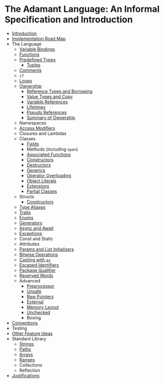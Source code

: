 # The Adamant Language: An Informal Specification and Introduction

  * [Introduction](introduction.md)
  * [Implementation Road Map](road-map.md)
  * The Language
    * [Variable Bindings](variable-bindings.md)
	* [Functions](functions.md)
    * [Predefined Types](predefined-types.md)
      * [Tuples](tuples.md)
    * [Comments](comments.md)
    * `if`
    * [Loops](loops.md)
    * [Ownership](ownership.md)
      * [Reference Types and Borrowing](reference-types.md)
      * [Value Types and Copy](value-types.md)
      * [Variable References](variable-references.md)
      * [Lifetimes](lifetimes.md)
      * [Pseudo References](pseudo-references.md)
      * [Summary of Ownership](ownership-summary.md)
    * Namespaces
    * [Access Modifiers](access-modifiers.md)
    * Closures and Lambdas
    * Classes
      * [Fields](fields.md)
      * Methods (including `open`)
      * [Associated Functions](associated-functions.md)
      * [Constructors](constructors.md)
      * [Destructors](destructors.md)
      * [Generics](generics.md)
      * [Operator Overloading](operator-overloading.md)
      * [Object Literals](object-literals.md)
      * [Extensions](extensions.md)
      * [Partial Classes](partial-classes.md)
    * Structs
      * [Constructors](struct-constructors.md)
    * [Type Aliases](alias.md)
    * [Traits](traits.md)
    * [Enums](enums.md)
    * [Generators](generators.md)
    * [Async and Await](async.md)
    * [Exceptions](exceptions.md)
    * Const and Static
    * Attributes
    * [Params and List Initializers](params-and-list-initializers.md)
    * [Bitwise Operations](bitwise-operations.md)
    * [Casting with `as`](casting.md)
	* [Escaped Identifiers](escaped-identifiers.md)
	* [Package Qualifier](package-qualifier.md)
	* [Reserved Words](reserved-words.md)
	* Advanced
      * [Preprocessor](preprocessor.md)
      * [Unsafe](unsafe.md)
      * [Raw Pointers](raw-pointers.md)
      * [External](external.md)
      * [Memory Layout](memory-layout.md)
      * [Unchecked](unchecked.md)
      * Boxing
  * [Conventions](conventions.md)
  * Testing
  * [Other Feature Ideas](ideas.md)
  * Standard Library
    * [Strings](strings.md)
    * [Paths](paths.md)
    * [Arrays](arrays.md)
    * [Ranges](ranges.md)
    * Collections
    * Reflection
  * [Justifications](justifications.md)